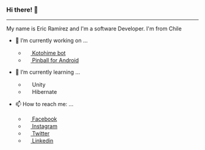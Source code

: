 ### Hi there! 👋

<hr>

My name is Eric Ramírez and I'm a software Developer. I'm from Chile

- 🔭 I’m currently working on ...
  - [<img width="16" heigth="16" src="https://camo.githubusercontent.com/ea83bb4a60ae27b7867a16cd7bb08f506e72b355e7dcc07ece85295a408361fb/68747470733a2f2f63646e2e646973636f72646170702e636f6d2f6170702d69636f6e732f3338363030373930373131333736323831362f62653761613262353336663931613633316363353537653135613934643337622e706e67"> Kotohime bot](https://github.com/EricRamirezS/Kotohime-bot)
  - [<img width="16" heigth="16" src="https://static.thenounproject.com/png/201769-200.png"> Pinball for Android](https://github.com/EricRamirezS/Pinball_Unity)

- 🌱 I’m currently learning ...
  - <img width="16" heigth="16" src="https://cdn.worldvectorlogo.com/logos/unity-69.svg"> Unity
  - <img width="16" heigth="16" src="https://hibernate.org/images/hibernate_icon_whitebkg.svg"> Hibernate


- 📫 How to reach me: ...
  - [<img width="16" heigth="16" src="https://www.pngkey.com/png/full/47-476407_ig-png-png-free-stock-instagram-logo-small.png"> Facebook](https://www.facebook.com/EricRamirezS)
  - [<img width="16" heigth="16" src="https://upload.wikimedia.org/wikipedia/commons/thumb/e/e7/Instagram_logo_2016.svg/1200px-Instagram_logo_2016.svg.png"> Instagram](https://www.instagram.com/ericramirezs/)
  - [<img width="16" heigth="16" src="https://logodownload.org/wp-content/uploads/2014/09/twitter-logo-1-1.png"> Twitter](https://twitter.com/EricRamirezS1)
  - [<img width="16" heigth="16" src="https://encrypted-tbn0.gstatic.com/images?q=tbn:ANd9GcS94q2jCK6IBggwY6f8ITYtzxA33iIf3xLyLQ&usqp=CAU"> Linkedin](https://www.linkedin.com/in/ericramirezs/)

<!--
**EricRamirezS/EricRamirezS** is a ✨ _special_ ✨ repository because its `README.md` (this file) appears on your GitHub profile.

Here are some ideas to get you started:

- 🔭 I’m currently working on ...
- 🌱 I’m currently learning ...
- 👯 I’m looking to collaborate on ...
- 🤔 I’m looking for help with ...
- 💬 Ask me about ...
- 📫 How to reach me: ...
- 😄 Pronouns: ...
- ⚡ Fun fact: ...
-->
